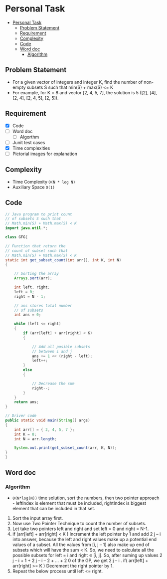 # Personal Task

- [Personal Task](#personal-task)
  - [Problem Statement](#problem-statement)
  - [Requirement](#requirement)
  - [Complexity](#complexity)
  - [Code](#code)
  - [Word doc](#word-doc)
    - [Algorithm](#algorithm)

## Problem Statement

- For a given vector of integers and integer K, find the number of non-empty subsets S such that min(S) + max(S) <= K
- For example, for K = 8 and vector [2, 4, 5, 7], the solution is 5 ([2], [4], [2, 4], [2, 4, 5], [2, 5]).

## Requirement

- [x] Code
- [ ] Word doc
  - [ ] Algorthm
- [ ] Junit test cases
- [x] Time complexities
- [ ] Pictorial images for explanation

## Complexity

- Time Complexity `O(N * log N)`
- Auxiliary Space `O(1)`

## Code

```java
// Java program to print count
// of subsets S such that
// Math.min(S) + Math.max(S) < K
import java.util.*;

class GFG{

// Function that return the
// count of subset such that
// Math.min(S) + Math.max(S) < K
static int get_subset_count(int arr[], int K, int N)
{

    // Sorting the array
    Arrays.sort(arr);

    int left, right;
    left = 0;
    right = N - 1;

    // ans stores total number
    // of subsets
    int ans = 0;

    while (left <= right)
    {
        if (arr[left] + arr[right] < K)
        {

            // Add all posible subsets
            // between i and j
            ans += 1 << (right - left);
            left++;
        }
        else
        {

            // Decrease the sum
            right--;
        }
    }
    return ans;
}

// Driver code
public static void main(String[] args)
{
    int arr[] = { 2, 4, 5, 7 };
    int K = 8;
    int N = arr.length;

    System.out.print(get_subset_count(arr, K, N));
}
}
```

## Word doc

### Algorithm

- `O(N*log(N))` time solution, sort the numbers, then two pointer approach - leftIndex is element that must be included, rightIndex is biggest element that can be included in that set.

1. Sort the input array first.
2. Now use Two Pointer Technique to count the number of subsets.
3. Let take two pointers left and right and set left = 0 and right = N-1.
4. if (arr[left] + arr[right] < K )
   Increment the left pointer by 1 and add 2 j – i into answer, because the left and right values make up a potential end values of a subset. All the values from [i, j – 1] also make up end of subsets which will have the sum < K. So, we need to calculate all the possible subsets for left = i and right ∊ [i, j]. So, after suming up values 2 j – i + 1 + 2 j – i – 2 + … + 2 0 of the GP, we get 2 j – i .
   if( arr[left] + arr[right] >= K )
   Decrement the right pointer by 1.
5. Repeat the below process until left <= right.
